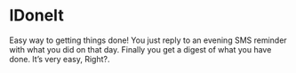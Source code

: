 IDoneIt
=======

Easy way to getting things done! You just reply to an evening SMS reminder with what you did on that day. Finally you get a digest of what you have done. It’s very easy, Right?.
